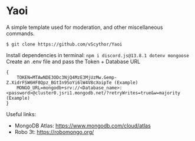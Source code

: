 # Yaoi
A simple template used for moderation, and other miscellaneous commands.
``` 
$ git clone https://github.com/vScythor/Yaoi
```
Install dependencies in terminal: `npm i discord.js@13.8.1 dotenv mongoose` <br>
Create an .env file and pass the Token + Database URL
```
{
    TOKEN=MTAwNDE3ODc3NjQ4MzE3MjUzMw.Gemp-Z.XidrFSW6HF8Qpz_BGtIn9SoYi6lW4V8cXoipTe (Example)
    MONGO_URL=mongodb+srv://<Database_name>:<password>@cluster0.jsri1.mongodb.net/?retryWrites=true&w=majority (Example)
}
```

Useful links:
- MongoDB Atlas: https://www.mongodb.com/cloud/atlas
- Robo 3t: https://robomongo.org/
